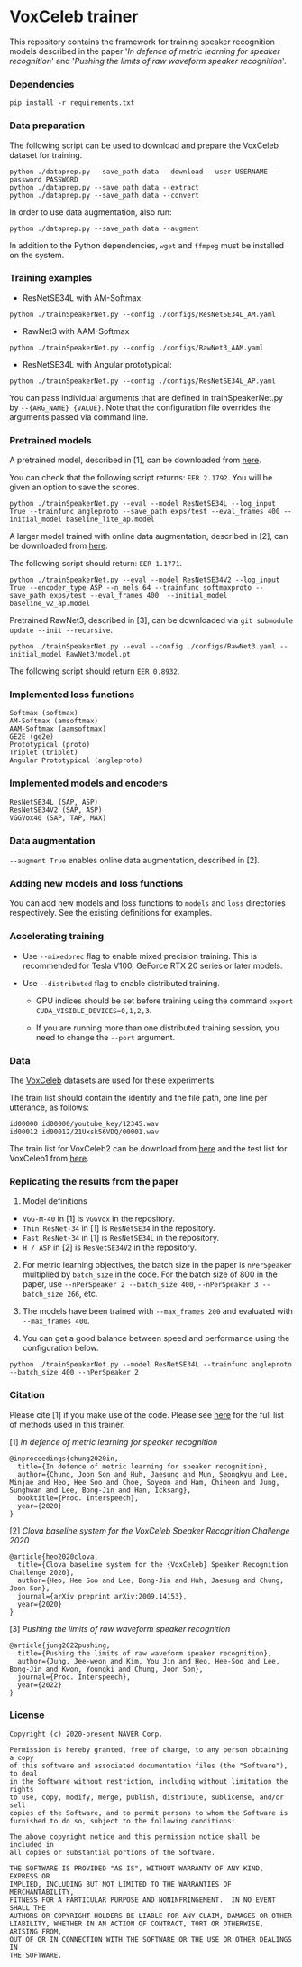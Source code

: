 # VoxCeleb trainer

This repository contains the framework for training speaker recognition models described in the paper '_In defence of metric learning for speaker recognition_' and '_Pushing the limits of raw waveform speaker recognition_'.

### Dependencies
```
pip install -r requirements.txt
```

### Data preparation

The following script can be used to download and prepare the VoxCeleb dataset for training.

```
python ./dataprep.py --save_path data --download --user USERNAME --password PASSWORD 
python ./dataprep.py --save_path data --extract
python ./dataprep.py --save_path data --convert
```
In order to use data augmentation, also run:

```
python ./dataprep.py --save_path data --augment
```

In addition to the Python dependencies, `wget` and `ffmpeg` must be installed on the system.

### Training examples

- ResNetSE34L with AM-Softmax:
```
python ./trainSpeakerNet.py --config ./configs/ResNetSE34L_AM.yaml
```

- RawNet3 with AAM-Softmax
```
python ./trainSpeakerNet.py --config ./configs/RawNet3_AAM.yaml
```

- ResNetSE34L with Angular prototypical:
```
python ./trainSpeakerNet.py --config ./configs/ResNetSE34L_AP.yaml
```

You can pass individual arguments that are defined in trainSpeakerNet.py by `--{ARG_NAME} {VALUE}`.
Note that the configuration file overrides the arguments passed via command line.

### Pretrained models

A pretrained model, described in [1], can be downloaded from [here](http://www.robots.ox.ac.uk/~joon/data/baseline_lite_ap.model).

You can check that the following script returns: `EER 2.1792`. You will be given an option to save the scores.

```
python ./trainSpeakerNet.py --eval --model ResNetSE34L --log_input True --trainfunc angleproto --save_path exps/test --eval_frames 400 --initial_model baseline_lite_ap.model
```

A larger model trained with online data augmentation, described in [2], can be downloaded from [here](http://www.robots.ox.ac.uk/~joon/data/baseline_v2_ap.model). 

The following script should return: `EER 1.1771`.

```
python ./trainSpeakerNet.py --eval --model ResNetSE34V2 --log_input True --encoder_type ASP --n_mels 64 --trainfunc softmaxproto --save_path exps/test --eval_frames 400  --initial_model baseline_v2_ap.model
```

Pretrained RawNet3, described in [3], can be downloaded via `git submodule update --init --recursive`.
```
python ./trainSpeakerNet.py --eval --config ./configs/RawNet3.yaml --initial_model RawNet3/model.pt 
```

The following script should return `EER 0.8932`.

### Implemented loss functions
```
Softmax (softmax)
AM-Softmax (amsoftmax)
AAM-Softmax (aamsoftmax)
GE2E (ge2e)
Prototypical (proto)
Triplet (triplet)
Angular Prototypical (angleproto)
```

### Implemented models and encoders
```
ResNetSE34L (SAP, ASP)
ResNetSE34V2 (SAP, ASP)
VGGVox40 (SAP, TAP, MAX)
```

### Data augmentation

`--augment True` enables online data augmentation, described in [2].

### Adding new models and loss functions

You can add new models and loss functions to `models` and `loss` directories respectively. See the existing definitions for examples.

### Accelerating training

- Use `--mixedprec` flag to enable mixed precision training. This is recommended for Tesla V100, GeForce RTX 20 series or later models.

- Use `--distributed` flag to enable distributed training.

  - GPU indices should be set before training using the command `export CUDA_VISIBLE_DEVICES=0,1,2,3`.

  - If you are running more than one distributed training session, you need to change the `--port` argument.

### Data

The [VoxCeleb](http://www.robots.ox.ac.uk/~vgg/data/voxceleb/) datasets are used for these experiments.

The train list should contain the identity and the file path, one line per utterance, as follows:
```
id00000 id00000/youtube_key/12345.wav
id00012 id00012/21Uxsk56VDQ/00001.wav
```

The train list for VoxCeleb2 can be download from [here](http://www.robots.ox.ac.uk/~vgg/data/voxceleb/meta/train_list.txt) and the
test list for VoxCeleb1 from [here](http://www.robots.ox.ac.uk/~vgg/data/voxceleb/meta/veri_test.txt).

### Replicating the results from the paper

1. Model definitions
  - `VGG-M-40` in [1] is `VGGVox` in the repository.
  - `Thin ResNet-34` in [1] is `ResNetSE34` in the repository.
  - `Fast ResNet-34` in [1] is `ResNetSE34L` in the repository.
  - `H / ASP` in [2] is `ResNetSE34V2` in the repository.

2. For metric learning objectives, the batch size in the paper is `nPerSpeaker` multiplied by `batch_size` in the code. For the batch size of 800 in the paper, use `--nPerSpeaker 2 --batch_size 400`, `--nPerSpeaker 3 --batch_size 266`, etc.

3. The models have been trained with `--max_frames 200` and evaluated with `--max_frames 400`.

4. You can get a good balance between speed and performance using the configuration below.

```
python ./trainSpeakerNet.py --model ResNetSE34L --trainfunc angleproto --batch_size 400 --nPerSpeaker 2 
```

### Citation

Please cite [1] if you make use of the code. Please see [here](References.md) for the full list of methods used in this trainer.

[1] _In defence of metric learning for speaker recognition_
```
@inproceedings{chung2020in,
  title={In defence of metric learning for speaker recognition},
  author={Chung, Joon Son and Huh, Jaesung and Mun, Seongkyu and Lee, Minjae and Heo, Hee Soo and Choe, Soyeon and Ham, Chiheon and Jung, Sunghwan and Lee, Bong-Jin and Han, Icksang},
  booktitle={Proc. Interspeech},
  year={2020}
}
```

[2] _Clova baseline system for the VoxCeleb Speaker Recognition Challenge 2020_
```
@article{heo2020clova,
  title={Clova baseline system for the {VoxCeleb} Speaker Recognition Challenge 2020},
  author={Heo, Hee Soo and Lee, Bong-Jin and Huh, Jaesung and Chung, Joon Son},
  journal={arXiv preprint arXiv:2009.14153},
  year={2020}
}
```

[3] _Pushing the limits of raw waveform speaker recognition_
```
@article{jung2022pushing,
  title={Pushing the limits of raw waveform speaker recognition},
  author={Jung, Jee-weon and Kim, You Jin and Heo, Hee-Soo and Lee, Bong-Jin and Kwon, Youngki and Chung, Joon Son},
  journal={Proc. Interspeech},
  year={2022}
}
```

### License
```
Copyright (c) 2020-present NAVER Corp.

Permission is hereby granted, free of charge, to any person obtaining a copy
of this software and associated documentation files (the "Software"), to deal
in the Software without restriction, including without limitation the rights
to use, copy, modify, merge, publish, distribute, sublicense, and/or sell
copies of the Software, and to permit persons to whom the Software is
furnished to do so, subject to the following conditions:

The above copyright notice and this permission notice shall be included in
all copies or substantial portions of the Software.

THE SOFTWARE IS PROVIDED "AS IS", WITHOUT WARRANTY OF ANY KIND, EXPRESS OR
IMPLIED, INCLUDING BUT NOT LIMITED TO THE WARRANTIES OF MERCHANTABILITY,
FITNESS FOR A PARTICULAR PURPOSE AND NONINFRINGEMENT.  IN NO EVENT SHALL THE
AUTHORS OR COPYRIGHT HOLDERS BE LIABLE FOR ANY CLAIM, DAMAGES OR OTHER
LIABILITY, WHETHER IN AN ACTION OF CONTRACT, TORT OR OTHERWISE, ARISING FROM,
OUT OF OR IN CONNECTION WITH THE SOFTWARE OR THE USE OR OTHER DEALINGS IN
THE SOFTWARE.
```
